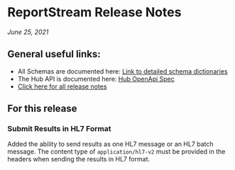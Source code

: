 #  ReportStream Release Notes

*June 25, 2021*

## General useful links:

- All Schemas are documented here:  [Link to detailed schema dictionaries](../schema_documentation)
- The Hub API is documented here: [Hub OpenApi Spec](../openapi.yml)
- [Click here for all release notes](../releases)

## For this release

### Submit Results in HL7 Format

Added the ability to send results as one HL7 message or an HL7 batch message. The content 
type of `application/hl7-v2` must be provided in the headers when sending the results in HL7 format.  

